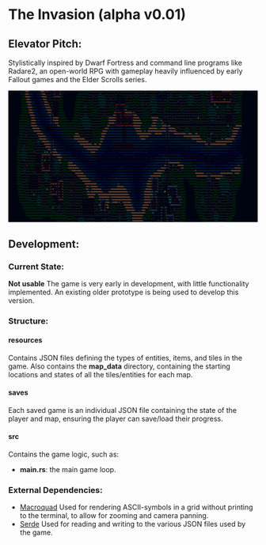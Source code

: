 # The Invasion (alpha v0.01)

## Elevator Pitch:
  Stylistically inspired by Dwarf Fortress and command line programs like Radare2,
an open-world RPG with gameplay heavily influenced by early Fallout games and the Elder Scrolls series.

![screenshot from prototype](screenshot_prototype.png)

## Development:
### Current State:
  **Not usable**
  The game is very early in development, with little functionality implemented.
  An existing older prototype is being used to develop this version.

### Structure:
  #### resources
  Contains JSON files defining the types of entities, items, and tiles in the game.
  Also contains the **map_data** directory, containing the starting locations and states
  of all the tiles/entities for each map.
  #### saves
  Each saved game is an individual JSON file containing the state of the player and map,
  ensuring the player can save/load their progress.
  #### src
  Contains the game logic, such as:
  - **main.rs**: the main game loop.

### External Dependencies:
- [Macroquad](https://macroquad.rs/)
    Used for rendering ASCII-symbols in a grid without printing to the terminal, to allow for zooming and camera panning.
- [Serde](https://serde.rs/)
    Used for reading and writing to the various JSON files used by the game.
